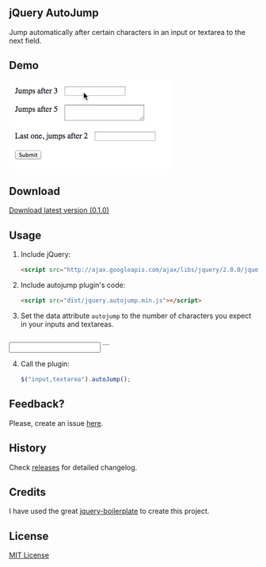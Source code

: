 ## jQuery AutoJump

Jump automatically after certain characters in an input or textarea to the next field.

## Demo
![Demo](/demo/demo.gif)

## Download
[Download latest version (0.1.0)](https://github.com/josem/jquery.autojump/archive/v0.1.0.zip)

## Usage

1. Include jQuery:

	```html
	<script src="http://ajax.googleapis.com/ajax/libs/jquery/2.0.0/jquery.min.js"></script>
	```

2. Include autojump plugin's code:

	```html
	<script src="dist/jquery.autojump.min.js"></script>
	```
3. Set the data attribute `autojump` to the number of characters you expect in your inputs and textareas.

	```html
  <!-- It will jump to the next field after 5 characters -->
  <input type="text" name="field1" id="field1" value="" data-autojump="5"/>
	```

4. Call the plugin:

	```javascript
	$("input,textarea").autoJump();
	```

## Feedback?
Please, create an issue [here](https://github.com/josem/jquery.autojump/issues).

## History

Check [releases](https://github.com/josem/jquery.autojump/releases) for detailed changelog.

## Credits
I have used the great [jquery-boilerplate](https://github.com/jquery-boilerplate/jquery-boilerplate) to create this project.

## License

[MIT License](https://github.com/josem/jquery.autojump/blob/master/LICENSE)
